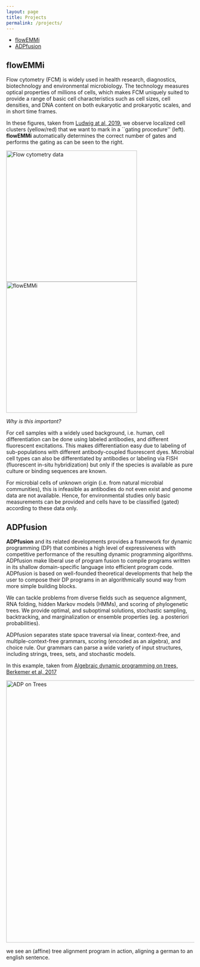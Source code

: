 ```yaml
---
layout: page
title: Projects
permalink: /projects/
---
```


- [flowEMMi](#flowemmi)
- [ADPfusion](#adpfusion)

## flowEMMi

Flow cytometry (FCM) is widely used in health research, diagnostics, biotechnology and environmental
microbiology. The technology measures optical properties of millions of cells, which makes FCM
uniquely suited to provide a range of basic cell characteristics such as cell sizes, cell densities,
and DNA content on both eukaryotic and prokaryotic scales, and in short time frames.

In these figures, taken from [Ludwig at al,
2019](https://link.springer.com/article/10.1186/s12859-019-3152-3), we observe localized cell
clusters (yellow/red) that we want to mark in a ``gating procedure'' (left). **flowEMMi**
automatically determines the correct number of gates and performs the gating as can be seen to the
right.

<img src="flowemmi/flowcyto-input.svg" width="350" title="Flow cytometry data"/>
<img src="flowemmi/flowemmi.png" width="350" title="flowEMMi"/>

*Why is this important?*

For cell samples with a widely used background, i.e. human, cell differentiation can be done using
labeled antibodies, and different fluorescent excitations. This makes differentiation easy due to
labeling of sub-populations with different antibody-coupled fluorescent dyes. Microbial cell types
can also be differentiated by antibodies or labeling via FISH (fluorescent in-situ hybridization)
but only if the species is available as pure culture or binding sequences are known.

For microbial cells of unknown origin (i.e. from natural microbial communities), this is infeasible
as antibodies do not even exist and genome data are not available. Hence, for environmental studies
only basic measurements can be provided and cells have to be classified (gated) according to these
data only.



## ADPfusion

**ADPfusion** and its related developments provides a framework for dynamic programming (DP) that
combines a high level of expressiveness with competitive performance of the resulting dynamic
programming algorithms. ADPfusion make liberal use of program fusion to compile programs written in
its shallow domain-specific language into efficient program code.
ADPfusion is based on well-founded theoretical developments that help the user to compose their DP
programs in an algorithmically sound way from more simple building blocks.

We can tackle problems from diverse fields such as sequence alignment, RNA folding, hidden Markov
models (HMMs), and scoring of phylogenetic trees. We provide optimal, and suboptimal solutions,
stochastic sampling, backtracking, and marginalization or ensemble properties (eg. a posteriori
probabilities).

ADPfusion separates state space traversal via linear, context-free, and multiple-context-free
grammars,  scoring (encoded as an algebra), and choice rule. Our grammars can parse a wide variety
of input structures, including strings, trees, sets, and stochastic models.

In this example, taken from [Algebraic dynamic programming on trees, Berkemer et al,
2017](https://www.mdpi.com/1999-4893/10/4/135)

<img src="adpfusion/adp-trees.png" width="700" title="ADP on Trees"/>

we see an (affine) tree alignment program in action, aligning a german to an english sentence.

